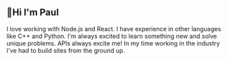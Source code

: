 ## 👋Hi I'm Paul
I love working with Node.js and React. I have experience in other languages like C++ and Python. I'm always excited to learn something new and solve unique problems. APIs always excite me! In my time working in the industry I've had to build sites from the ground up.
